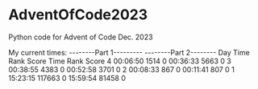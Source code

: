# AdventOfCode2023
Python code for Advent of Code Dec. 2023

My current times:
      --------Part 1---------   --------Part 2--------
Day       Time    Rank  Score       Time   Rank  Score
  4   00:06:50    1514      0   00:36:33   5663      0
  3   00:38:55    4383      0   00:52:58   3701      0
  2   00:08:33     867      0   00:11:41    807      0
  1   15:23:15  117663      0   15:59:54  81458      0
